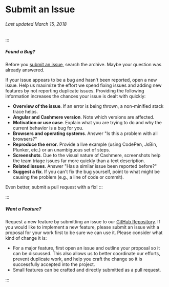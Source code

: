 # Submit an Issue

###### Last updated March 15, 2018

:::

##### Found a Bug?

Before you [submit an issue](https://github.com/HealthCatalyst/Fabric.Cashmere/issues), search the archive. Maybe your question was already answered.

If your issue appears to be a bug and hasn't been reported, open a new issue. Help us maximize the effort we spend fixing issues and adding new features by not reporting duplicate issues. Providing the following information increases the chances your issue is dealt with quickly:

-   **Overview of the issue**. If an error is being thrown, a non-minified stack trace helps.
-   **Angular and Cashmere version**. Note which versions are affected.
-   **Motivation or use case**. Explain what you are trying to do and why the current behavior is a bug for you.
-   **Browsers and operating systems**. Answer "Is this a problem with all browsers?"
-   **Reproduce the error**. Provide a live example (using CodePen, JsBin, Plunker, etc.) or an unambiguous set of steps.
-   **Screenshots**. Due to the visual nature of Cashmere, screenshots help the team triage issues far more quickly than a text description.
-   **Related issues**. Answer "Has a similar issue been reported before?"
-   **Suggest a fix**. If you can't fix the bug yourself, point to what might be causing the problem (e.g., a line of code or commit).

Even better, submit a pull request with a fix!
:::

:::

##### Want a Feature?

Request a new feature by submitting an issue to our [GitHub Repository](https://github.com/HealthCatalyst/Fabric.Cashmere/issues). If you would like to implement a new feature, please submit an issue with a proposal for your work first to be sure we can use it. Please consider what kind of change it is:

-   For a major feature, first open an issue and outline your proposal so it can be discussed. This also allows us to better coordinate our efforts, prevent duplicate work, and help you craft the change so it is successfully accepted into the project.
-   Small features can be crafted and directly submitted as a pull request.

:::
